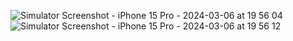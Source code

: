 ![Simulator Screenshot - iPhone 15 Pro - 2024-03-06 at 19 56 04](https://github.com/PrajaktaJ93/SwiftUIMyBudgetApp/assets/117655777/efd158a3-a07b-47e3-8db1-bf6fc7379e28)
![Simulator Screenshot - iPhone 15 Pro - 2024-03-06 at 19 56 12](https://github.com/PrajaktaJ93/SwiftUIMyBudgetApp/assets/117655777/b4405bc0-ab31-4f81-9189-d40b30b081b7)
